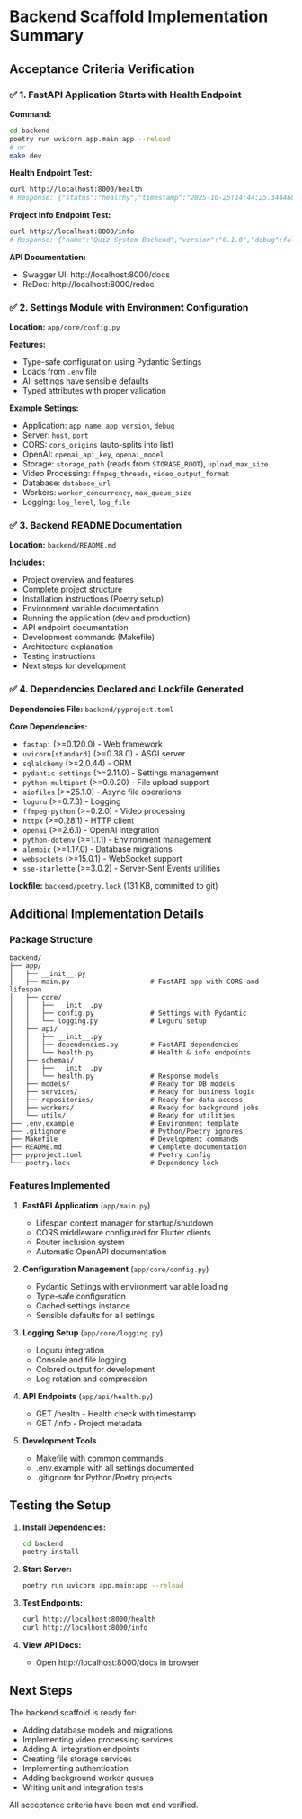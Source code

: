 # Backend Scaffold Implementation Summary

## Acceptance Criteria Verification

### ✅ 1. FastAPI Application Starts with Health Endpoint

**Command:**
```bash
cd backend
poetry run uvicorn app.main:app --reload
# or
make dev
```

**Health Endpoint Test:**
```bash
curl http://localhost:8000/health
# Response: {"status":"healthy","timestamp":"2025-10-25T14:44:25.344468"}
```

**Project Info Endpoint Test:**
```bash
curl http://localhost:8000/info
# Response: {"name":"Quiz System Backend","version":"0.1.0","debug":false}
```

**API Documentation:**
- Swagger UI: http://localhost:8000/docs
- ReDoc: http://localhost:8000/redoc

### ✅ 2. Settings Module with Environment Configuration

**Location:** `app/core/config.py`

**Features:**
- Type-safe configuration using Pydantic Settings
- Loads from `.env` file
- All settings have sensible defaults
- Typed attributes with proper validation

**Example Settings:**
- Application: `app_name`, `app_version`, `debug`
- Server: `host`, `port`
- CORS: `cors_origins` (auto-splits into list)
- OpenAI: `openai_api_key`, `openai_model`
- Storage: `storage_path` (reads from `STORAGE_ROOT`), `upload_max_size`
- Video Processing: `ffmpeg_threads`, `video_output_format`
- Database: `database_url`
- Workers: `worker_concurrency`, `max_queue_size`
- Logging: `log_level`, `log_file`

### ✅ 3. Backend README Documentation

**Location:** `backend/README.md`

**Includes:**
- Project overview and features
- Complete project structure
- Installation instructions (Poetry setup)
- Environment variable documentation
- Running the application (dev and production)
- API endpoint documentation
- Development commands (Makefile)
- Architecture explanation
- Testing instructions
- Next steps for development

### ✅ 4. Dependencies Declared and Lockfile Generated

**Dependencies File:** `backend/pyproject.toml`

**Core Dependencies:**
- `fastapi` (>=0.120.0) - Web framework
- `uvicorn[standard]` (>=0.38.0) - ASGI server
- `sqlalchemy` (>=2.0.44) - ORM
- `pydantic-settings` (>=2.11.0) - Settings management
- `python-multipart` (>=0.0.20) - File upload support
- `aiofiles` (>=25.1.0) - Async file operations
- `loguru` (>=0.7.3) - Logging
- `ffmpeg-python` (>=0.2.0) - Video processing
- `httpx` (>=0.28.1) - HTTP client
- `openai` (>=2.6.1) - OpenAI integration
- `python-dotenv` (>=1.1.1) - Environment management
- `alembic` (>=1.17.0) - Database migrations
- `websockets` (>=15.0.1) - WebSocket support
- `sse-starlette` (>=3.0.2) - Server-Sent Events utilities

**Lockfile:** `backend/poetry.lock` (131 KB, committed to git)

## Additional Implementation Details

### Package Structure

```
backend/
├── app/
│   ├── __init__.py
│   ├── main.py                    # FastAPI app with CORS and lifespan
│   ├── core/
│   │   ├── __init__.py
│   │   ├── config.py              # Settings with Pydantic
│   │   └── logging.py             # Loguru setup
│   ├── api/
│   │   ├── __init__.py
│   │   ├── dependencies.py        # FastAPI dependencies
│   │   └── health.py              # Health & info endpoints
│   ├── schemas/
│   │   ├── __init__.py
│   │   └── health.py              # Response models
│   ├── models/                    # Ready for DB models
│   ├── services/                  # Ready for business logic
│   ├── repositories/              # Ready for data access
│   ├── workers/                   # Ready for background jobs
│   └── utils/                     # Ready for utilities
├── .env.example                   # Environment template
├── .gitignore                     # Python/Poetry ignores
├── Makefile                       # Development commands
├── README.md                      # Complete documentation
├── pyproject.toml                 # Poetry config
└── poetry.lock                    # Dependency lock
```

### Features Implemented

1. **FastAPI Application** (`app/main.py`)
   - Lifespan context manager for startup/shutdown
   - CORS middleware configured for Flutter clients
   - Router inclusion system
   - Automatic OpenAPI documentation

2. **Configuration Management** (`app/core/config.py`)
   - Pydantic Settings with environment variable loading
   - Type-safe configuration
   - Cached settings instance
   - Sensible defaults for all settings

3. **Logging Setup** (`app/core/logging.py`)
   - Loguru integration
   - Console and file logging
   - Colored output for development
   - Log rotation and compression

4. **API Endpoints** (`app/api/health.py`)
   - GET /health - Health check with timestamp
   - GET /info - Project metadata

5. **Development Tools**
   - Makefile with common commands
   - .env.example with all settings documented
   - .gitignore for Python/Poetry projects

## Testing the Setup

1. **Install Dependencies:**
   ```bash
   cd backend
   poetry install
   ```

2. **Start Server:**
   ```bash
   poetry run uvicorn app.main:app --reload
   ```

3. **Test Endpoints:**
   ```bash
   curl http://localhost:8000/health
   curl http://localhost:8000/info
   ```

4. **View API Docs:**
   - Open http://localhost:8000/docs in browser

## Next Steps

The backend scaffold is ready for:
- Adding database models and migrations
- Implementing video processing services
- Adding AI integration endpoints
- Creating file storage services
- Implementing authentication
- Adding background worker queues
- Writing unit and integration tests

All acceptance criteria have been met and verified.
